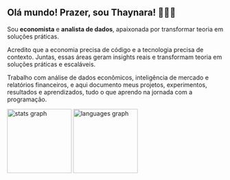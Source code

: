 ## Olá mundo! Prazer, sou Thaynara! 👩🏾‍💻

Sou **economista** e **analista de dados**, apaixonada por transformar teoria em soluções práticas. 

Acredito que a economia precisa de código e a tecnologia precisa de contexto. Juntas, essas áreas geram insights reais e transformam teoria em soluções práticas e escaláveis. 

Trabalho com análise de dados econômicos, inteligência de mercado e relatórios financeiros, e aqui documento meus projetos, experimentos, resultados e aprendizados, tudo o que aprendo na jornada com a programação.

<div align="rigth">
  <img src="https://github-readme-stats.vercel.app/api?username=thay-silva-01&hide_title=false&hide_rank=false&show_icons=true&include_all_commits=true&count_private=true&disable_animations=false&theme=dracula&locale=en&hide_border=false&order=1" height="150" alt="stats graph"  />
  <img src="https://github-readme-stats.vercel.app/api/top-langs?username=thay-silva-01&locale=en&hide_title=false&layout=compact&card_width=320&langs_count=5&theme=dracula&hide_border=false&order=2" height="150" alt="languages graph"  />
</div>
